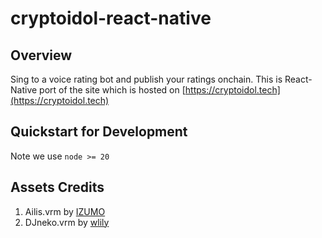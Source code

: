 # cryptoidol-react-native

## Overview
Sing to a voice rating bot and publish your ratings onchain.
This is React-Native port of the site which is hosted on [https://cryptoidol.tech](https://cryptoidol.tech)

## Quickstart for Development

Note we use `node >= 20`

## Assets Credits
1. Ailis.vrm by [IZUMO](https://izumo.com/)
2. DJneko.vrm by [wlily](https://booth.pm/en/items/4518618)
